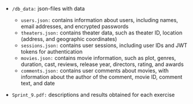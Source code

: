 - `/db_data:` json-files with data
  - `users.json:` contains information about users, including names, email addresses, and encrypted passwords
  - `theaters.json:` contains theater data, such as theater ID, location (address, and geographic coordinates)
  - `sessions.json:` contains user sessions, including user IDs and JWT tokens for authentication
  - `movies.json:` contains movie information, such as plot, genres, duration, cast, reviews, release year, directors, rating, and awards
  - `comments.json:` contains user comments about movies, with information about the author of the comment, movie ID, comment text, and date
  
- `Sprint_9.pdf:` descriptions and results obtained for each exercise